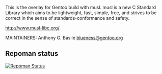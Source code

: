 This is the overlay for Gentoo build with musl.  musl is a new C Standard Library
which aims to be lightweight, fast, simple, free, and strives to be correct in the
sense of standards-conformance and safety.

http://www.musl-libc.org/

MAINTAINERS:
Anthony G. Basile <blueness@gentoo.org>

## Repoman status
[![Repoman Status](https://travis-ci.org/gentoo/musl.png)](https://travis-ci.org/gentoo/musl)
